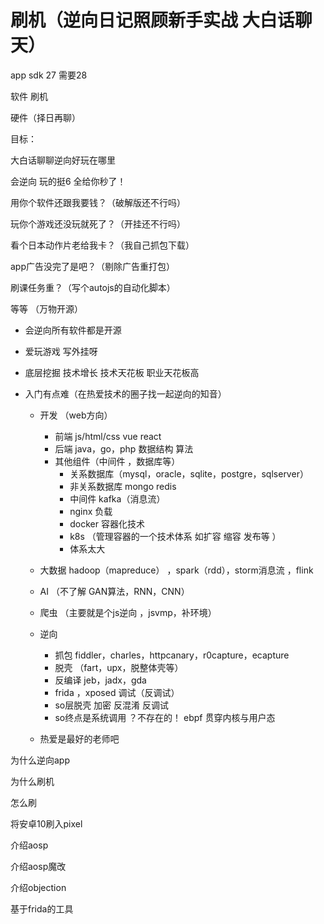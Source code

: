 # 刷机（逆向日记照顾新手实战 大白话聊天）

app sdk 27 需要28

软件 刷机

硬件（择日再聊）

目标：

大白话聊聊逆向好玩在哪里



会逆向 玩的挺6 全给你秒了！

用你个软件还跟我要钱？（破解版还不行吗）

玩你个游戏还没玩就死了？（开挂还不行吗）

看个日本动作片老给我卡？（我自己抓包下载）

app广告没完了是吧？（剔除广告重打包）

刷课任务重？（写个autojs的自动化脚本）

等等 （万物开源）



- 会逆向所有软件都是开源

- 爱玩游戏 写外挂呀

- 底层挖掘 技术增长 技术天花板 职业天花板高

- 入门有点难（在热爱技术的圈子找一起逆向的知音）

  - 开发 （web方向）
    - 前端 js/html/css vue react
    - 后端 java，go，php 数据结构 算法 
    - 其他组件（中间件 ，数据库等）
      - 关系数据库（mysql，oracle，sqlite，postgre，sqlserver）
      - 非关系数据库 mongo redis
      - 中间件 kafka（消息流）
      - nginx 负载
      - docker 容器化技术
      - k8s （管理容器的一个技术体系 如扩容 缩容 发布等 ）
      - 体系太大 
  - 大数据 hadoop（mapreduce） ，spark（rdd），storm消息流 ，flink
  - AI （不了解 GAN算法，RNN，CNN）

  - 爬虫 （主要就是个js逆向 ，jsvmp，补环境）
  - 逆向
    - 抓包 fiddler，charles，httpcanary，r0capture，ecapture
    - 脱壳 （fart，upx，脱整体壳等）
    - 反编译 jeb，jadx，gda
    - frida ，xposed 调试（反调试）
    - so层脱壳 加密 反混淆 反调试 
    - so终点是系统调用 ？不存在的！ ebpf 贯穿内核与用户态
  - 热爱是最好的老师吧 

  

为什么逆向app  

为什么刷机

怎么刷

将安卓10刷入pixel

介绍aosp

介绍aosp魔改

介绍objection



基于frida的工具



